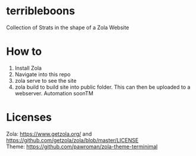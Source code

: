 # terribleboons
Collection of Strats in the shape of a Zola Website
# How to
1. Install Zola
2. Navigate into this repo
3. zola serve to see the site
4. zola build to build site into public folder. This can then be uploaded to a webserver. Automation soonTM
# Licenses
Zola: https://www.getzola.org/  and https://github.com/getzola/zola/blob/master/LICENSE<br>
Theme: https://github.com/pawroman/zola-theme-terminimal
